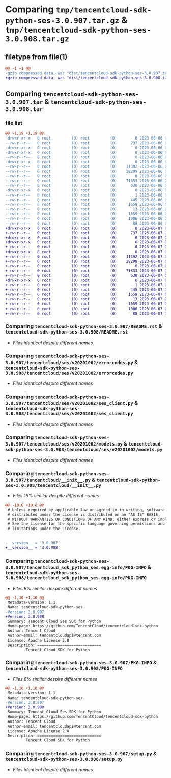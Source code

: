 # Comparing `tmp/tencentcloud-sdk-python-ses-3.0.907.tar.gz` & `tmp/tencentcloud-sdk-python-ses-3.0.908.tar.gz`

## filetype from file(1)

```diff
@@ -1 +1 @@
-gzip compressed data, was "dist/tencentcloud-sdk-python-ses-3.0.907.tar", last modified: Tue Jun  6 02:33:14 2023, max compression
+gzip compressed data, was "dist/tencentcloud-sdk-python-ses-3.0.908.tar", last modified: Wed Jun  7 00:30:44 2023, max compression
```

## Comparing `tencentcloud-sdk-python-ses-3.0.907.tar` & `tencentcloud-sdk-python-ses-3.0.908.tar`

### file list

```diff
@@ -1,19 +1,19 @@
-drwxr-xr-x   0 root         (0) root         (0)        0 2023-06-06 02:33:14.000000 tencentcloud-sdk-python-ses-3.0.907/
--rw-r--r--   0 root         (0) root         (0)      737 2023-06-06 02:33:14.000000 tencentcloud-sdk-python-ses-3.0.907/README.rst
-drwxr-xr-x   0 root         (0) root         (0)        0 2023-06-06 02:33:14.000000 tencentcloud-sdk-python-ses-3.0.907/tencentcloud/
-drwxr-xr-x   0 root         (0) root         (0)        0 2023-06-06 02:33:14.000000 tencentcloud-sdk-python-ses-3.0.907/tencentcloud/ses/
--rw-r--r--   0 root         (0) root         (0)        0 2023-06-06 02:33:14.000000 tencentcloud-sdk-python-ses-3.0.907/tencentcloud/ses/__init__.py
-drwxr-xr-x   0 root         (0) root         (0)        0 2023-06-06 02:33:14.000000 tencentcloud-sdk-python-ses-3.0.907/tencentcloud/ses/v20201002/
--rw-r--r--   0 root         (0) root         (0)    11392 2023-06-06 02:33:14.000000 tencentcloud-sdk-python-ses-3.0.907/tencentcloud/ses/v20201002/errorcodes.py
--rw-r--r--   0 root         (0) root         (0)    28299 2023-06-06 02:33:14.000000 tencentcloud-sdk-python-ses-3.0.907/tencentcloud/ses/v20201002/ses_client.py
--rw-r--r--   0 root         (0) root         (0)        0 2023-06-06 02:33:14.000000 tencentcloud-sdk-python-ses-3.0.907/tencentcloud/ses/v20201002/__init__.py
--rw-r--r--   0 root         (0) root         (0)    71833 2023-06-06 02:33:14.000000 tencentcloud-sdk-python-ses-3.0.907/tencentcloud/ses/v20201002/models.py
--rw-r--r--   0 root         (0) root         (0)      630 2023-06-06 02:33:14.000000 tencentcloud-sdk-python-ses-3.0.907/tencentcloud/__init__.py
-drwxr-xr-x   0 root         (0) root         (0)        0 2023-06-06 02:33:14.000000 tencentcloud-sdk-python-ses-3.0.907/tencentcloud_sdk_python_ses.egg-info/
--rw-r--r--   0 root         (0) root         (0)        1 2023-06-06 02:33:14.000000 tencentcloud-sdk-python-ses-3.0.907/tencentcloud_sdk_python_ses.egg-info/dependency_links.txt
--rw-r--r--   0 root         (0) root         (0)      445 2023-06-06 02:33:14.000000 tencentcloud-sdk-python-ses-3.0.907/tencentcloud_sdk_python_ses.egg-info/SOURCES.txt
--rw-r--r--   0 root         (0) root         (0)     1659 2023-06-06 02:33:14.000000 tencentcloud-sdk-python-ses-3.0.907/tencentcloud_sdk_python_ses.egg-info/PKG-INFO
--rw-r--r--   0 root         (0) root         (0)       13 2023-06-06 02:33:14.000000 tencentcloud-sdk-python-ses-3.0.907/tencentcloud_sdk_python_ses.egg-info/top_level.txt
--rw-r--r--   0 root         (0) root         (0)     1659 2023-06-06 02:33:14.000000 tencentcloud-sdk-python-ses-3.0.907/PKG-INFO
--rw-r--r--   0 root         (0) root         (0)     1006 2023-06-06 02:33:14.000000 tencentcloud-sdk-python-ses-3.0.907/setup.py
--rw-r--r--   0 root         (0) root         (0)       88 2023-06-06 02:33:14.000000 tencentcloud-sdk-python-ses-3.0.907/setup.cfg
+drwxr-xr-x   0 root         (0) root         (0)        0 2023-06-07 00:30:44.000000 tencentcloud-sdk-python-ses-3.0.908/
+-rw-r--r--   0 root         (0) root         (0)      737 2023-06-07 00:30:44.000000 tencentcloud-sdk-python-ses-3.0.908/README.rst
+drwxr-xr-x   0 root         (0) root         (0)        0 2023-06-07 00:30:44.000000 tencentcloud-sdk-python-ses-3.0.908/tencentcloud/
+drwxr-xr-x   0 root         (0) root         (0)        0 2023-06-07 00:30:44.000000 tencentcloud-sdk-python-ses-3.0.908/tencentcloud/ses/
+-rw-r--r--   0 root         (0) root         (0)        0 2023-06-07 00:30:44.000000 tencentcloud-sdk-python-ses-3.0.908/tencentcloud/ses/__init__.py
+drwxr-xr-x   0 root         (0) root         (0)        0 2023-06-07 00:30:44.000000 tencentcloud-sdk-python-ses-3.0.908/tencentcloud/ses/v20201002/
+-rw-r--r--   0 root         (0) root         (0)    11392 2023-06-07 00:30:44.000000 tencentcloud-sdk-python-ses-3.0.908/tencentcloud/ses/v20201002/errorcodes.py
+-rw-r--r--   0 root         (0) root         (0)    28299 2023-06-07 00:30:44.000000 tencentcloud-sdk-python-ses-3.0.908/tencentcloud/ses/v20201002/ses_client.py
+-rw-r--r--   0 root         (0) root         (0)        0 2023-06-07 00:30:44.000000 tencentcloud-sdk-python-ses-3.0.908/tencentcloud/ses/v20201002/__init__.py
+-rw-r--r--   0 root         (0) root         (0)    71833 2023-06-07 00:30:44.000000 tencentcloud-sdk-python-ses-3.0.908/tencentcloud/ses/v20201002/models.py
+-rw-r--r--   0 root         (0) root         (0)      630 2023-06-07 00:30:44.000000 tencentcloud-sdk-python-ses-3.0.908/tencentcloud/__init__.py
+drwxr-xr-x   0 root         (0) root         (0)        0 2023-06-07 00:30:44.000000 tencentcloud-sdk-python-ses-3.0.908/tencentcloud_sdk_python_ses.egg-info/
+-rw-r--r--   0 root         (0) root         (0)        1 2023-06-07 00:30:44.000000 tencentcloud-sdk-python-ses-3.0.908/tencentcloud_sdk_python_ses.egg-info/dependency_links.txt
+-rw-r--r--   0 root         (0) root         (0)      445 2023-06-07 00:30:44.000000 tencentcloud-sdk-python-ses-3.0.908/tencentcloud_sdk_python_ses.egg-info/SOURCES.txt
+-rw-r--r--   0 root         (0) root         (0)     1659 2023-06-07 00:30:44.000000 tencentcloud-sdk-python-ses-3.0.908/tencentcloud_sdk_python_ses.egg-info/PKG-INFO
+-rw-r--r--   0 root         (0) root         (0)       13 2023-06-07 00:30:44.000000 tencentcloud-sdk-python-ses-3.0.908/tencentcloud_sdk_python_ses.egg-info/top_level.txt
+-rw-r--r--   0 root         (0) root         (0)     1659 2023-06-07 00:30:44.000000 tencentcloud-sdk-python-ses-3.0.908/PKG-INFO
+-rw-r--r--   0 root         (0) root         (0)     1006 2023-06-07 00:30:44.000000 tencentcloud-sdk-python-ses-3.0.908/setup.py
+-rw-r--r--   0 root         (0) root         (0)       88 2023-06-07 00:30:44.000000 tencentcloud-sdk-python-ses-3.0.908/setup.cfg
```

### Comparing `tencentcloud-sdk-python-ses-3.0.907/README.rst` & `tencentcloud-sdk-python-ses-3.0.908/README.rst`

 * *Files identical despite different names*

### Comparing `tencentcloud-sdk-python-ses-3.0.907/tencentcloud/ses/v20201002/errorcodes.py` & `tencentcloud-sdk-python-ses-3.0.908/tencentcloud/ses/v20201002/errorcodes.py`

 * *Files identical despite different names*

### Comparing `tencentcloud-sdk-python-ses-3.0.907/tencentcloud/ses/v20201002/ses_client.py` & `tencentcloud-sdk-python-ses-3.0.908/tencentcloud/ses/v20201002/ses_client.py`

 * *Files identical despite different names*

### Comparing `tencentcloud-sdk-python-ses-3.0.907/tencentcloud/ses/v20201002/models.py` & `tencentcloud-sdk-python-ses-3.0.908/tencentcloud/ses/v20201002/models.py`

 * *Files identical despite different names*

### Comparing `tencentcloud-sdk-python-ses-3.0.907/tencentcloud/__init__.py` & `tencentcloud-sdk-python-ses-3.0.908/tencentcloud/__init__.py`

 * *Files 19% similar despite different names*

```diff
@@ -10,8 +10,8 @@
 # Unless required by applicable law or agreed to in writing, software
 # distributed under the License is distributed on an "AS IS" BASIS,
 # WITHOUT WARRANTIES OR CONDITIONS OF ANY KIND, either express or implied.
 # See the License for the specific language governing permissions and
 # limitations under the License.
 
 
-__version__ = '3.0.907'
+__version__ = '3.0.908'
```

### Comparing `tencentcloud-sdk-python-ses-3.0.907/tencentcloud_sdk_python_ses.egg-info/PKG-INFO` & `tencentcloud-sdk-python-ses-3.0.908/tencentcloud_sdk_python_ses.egg-info/PKG-INFO`

 * *Files 8% similar despite different names*

```diff
@@ -1,10 +1,10 @@
 Metadata-Version: 1.1
 Name: tencentcloud-sdk-python-ses
-Version: 3.0.907
+Version: 3.0.908
 Summary: Tencent Cloud Ses SDK for Python
 Home-page: https://github.com/TencentCloud/tencentcloud-sdk-python
 Author: Tencent Cloud
 Author-email: tencentcloudapi@tencent.com
 License: Apache License 2.0
 Description: ============================
         Tencent Cloud SDK for Python
```

### Comparing `tencentcloud-sdk-python-ses-3.0.907/PKG-INFO` & `tencentcloud-sdk-python-ses-3.0.908/PKG-INFO`

 * *Files 8% similar despite different names*

```diff
@@ -1,10 +1,10 @@
 Metadata-Version: 1.1
 Name: tencentcloud-sdk-python-ses
-Version: 3.0.907
+Version: 3.0.908
 Summary: Tencent Cloud Ses SDK for Python
 Home-page: https://github.com/TencentCloud/tencentcloud-sdk-python
 Author: Tencent Cloud
 Author-email: tencentcloudapi@tencent.com
 License: Apache License 2.0
 Description: ============================
         Tencent Cloud SDK for Python
```

### Comparing `tencentcloud-sdk-python-ses-3.0.907/setup.py` & `tencentcloud-sdk-python-ses-3.0.908/setup.py`

 * *Files identical despite different names*

